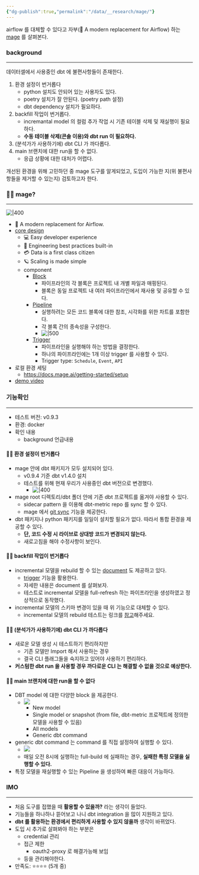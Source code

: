 ```yaml
---
{"dg-publish":true,"permalink":"/data/__research/mage/"}
---
```



airflow 를 대체할 수 있다고 자부(🧙 A modern replacement for Airflow) 하는 [mage](https://docs.mage.ai/introduction/overview) 를 살펴본다.

### background
---
데이터셀에서 사용중인 dbt 에 불편사항들이 존재한다.
1. 환경 설정이 번거롭다
	- python 설치도 안되어 있는 사용자도 있다.
	- poetry 설치가 잘 안된다. (poetry path 설정)
	- dbt dependency 설치가 필요하다.
2. backfill 작업이 번거롭다.
	- incremantal model 의 컬럼 추가 작업 시 기존 테이블 삭제 및 재실행이 필요하다.
	- **수동 테이블 삭제(콘솔 이용)와 dbt run 이 필요하다.**
3. (분석가가 사용하기에) dbt CLI 가 까다롭다.
4. main 브랜치에 대한 run을 할 수 없다.
	- 응급 상황에 대한 대처가 어렵다.

개선된 환경을 위해 고민하던 중 mage 도구를 알게되었고, 도입이 가능한 지(위 불편사항들을 제거할 수 있는지) 검토하고자 한다.

### 💁‍♂️ mage?
---
![|400](https://i.imgur.com/QTiMkEi.png)

- 🧙 A modern replacement for Airflow.
- [core design](https://docs.mage.ai/design/core-design-principles)
	- 💻 Easy developer experience
	- 🚢 Engineering best practices built-in
	- 💳 Data is a first class citizen
	- 🪐 Scaling is made simple
	- component
		- [Block](https://docs.mage.ai/design/blocks)
			- 파이프라인의 각 블록은 프로젝트 내 개별 파일과 매핑된다.
			- 블록은 동일 프로젝트 내 여러 파이프라인에서 재사용 및 공유할 수 있다.
		- [Pipeline](https://docs.mage.ai/design/core-abstractions#pipeline)
			- 실행하려는 모든 코드 블록에 대한 참조, 시각화를 위한 차트를 포함한다.
			- 각 블록 간의 종속성을 구성한다.
			- ![|500](https://i.imgur.com/YkJnzRd.png)
		- [Trigger](https://docs.mage.ai/guides/triggering-pipelines#trigger)
			- 파이프라인을 실행해야 하는 방법을 결정한다.
			- 하나의 파이프라인에는 1개 이상 trigger 를 사용할 수 있다.
			- Trigger type: `Schedule`, `Event`, `API`
- 로컬 환경 세팅
	- https://docs.mage.ai/getting-started/setup
- [demo video](https://www.youtube.com/watch?v=hrsErfPDits)

### 기능확인
---
- 테스트 버전: v0.9.3
- 환경: docker
- 확인 내용
	- background 언급내용

#### 🙆‍♂️ 환경 설정이 번거롭다
- mage 안에 dbt 패키지가 모두 설치되어 있다.
	- v0.9.4 기준 dbt v1.4.0 설치
	- 테스트를 위해 현재 우리가 사용중인 dbt 버전으로 변경했다.
		- ![|400](https://i.imgur.com/pWb3Ep4.png)
- mage root 디렉토리/dbt 폴더 안에 기존 dbt 프로젝트를 옮겨야 사용할 수 있다.
	- sidecar pattern 을 이용해 dbt-metric repo 를 sync 할 수 있다.
	- mage 에서 [git sync](https://docs.mage.ai/production/data-sync/git#git-sync) 기능을 제공한다.
- dbt 패키지나 python 패키지를 일일이 설치할 필요가 없다. 따라서 통합 환경을 제공할 수 있다.
	- **단, 코드 수정 시 라이브로 상대방 코드가 변경되지 않는다.** 
	- 새로고침을 해야 수정사항이 보인다.

#### 🙆‍♂️ backfill 작업이 번거롭다
- incremental 모델을 rebuild 할 수 있는 [document](https://docs.mage.ai/dbt/incremental-models#how-to-rebuild-incremental-models) 도 제공하고 있다.
	- [trigger](https://docs.mage.ai/guides/triggering-pipelines) 기능을 활용한다.
	- 자세한 내용은 document 를 살펴보자.
	- 테스트로 incremental 모델을 full-refresh 하는 파이프라인을 생성하였고 정상적으로 동작했다.
- incremental 모델의 스키마 변경이 있을 때 위 기능으로 대체할 수 있다.
	- incremental 모델의 rebuild 테스트는 링크를 [참고](http://localhost:6789/pipelines/incremental_full_refresh_test/runs/7)해주세요.

#### 🤷‍♂️ (분석가가 사용하기에) dbt CLI 가 까다롭다
- 새로운 모델 생성 시 테스트하기 편리하지만
	- 기존 모델만 Import 해서 사용하는 경우
	- 결국 CLI 플래그들을 숙지하고 있어야 사용하기 편리하다.
- **커스텀한 dbt run 을 사용할 경우 까다로운 CLI 는 해결할 수 없을 것으로 예상한다.**

#### 🙆‍♂️ main 브랜치에 대한 run을 할 수 없다
- DBT model 에 대한 다양한 block 을 제공한다.
	- ![](https://i.imgur.com/cYwW209.png)
		- New model
		- Single model or snapshot (from file, dbt-metric 프로젝트에 정의한 모델을 사용할 수 있음)
		- All models
		- Generic dbt command
- generic dbt command 는 command 를 직접 설정하여 실행할 수 있다.
	- ![](https://i.imgur.com/I7DbQ7r.png)
	- 매일 오전 8시에 실행하는 full-build 에 실패하는 경우, **실패한 특정 모델을 실행할 수 있다.**
- 특정 모델을 재실행할 수 있는 Pipeline 을 생성하여 빠른 대응이 가능하다.

### IMO
---
- 처음 도구를 접했을 때 **활용할 수 있을까?** 라는 생각이 들었다.
- 기능들을 하나하나 뜯어보고 나니 dbt integration 을 많이 지원하고 있다.
- **dbt 를 활용하는 환경에서 편리하게 사용할 수 있지 않을까** 생각이 바뀌었다.
- 도입 시 추가로 살펴봐야 하는 부분은
	- credential 관리
	- 접근 제한
		- oauth2-proxy 로 해결가능해 보임
	- 등을 관리해야한다.
- 만족도: ⭐️⭐️⭐️⭐️ (5개 중)
